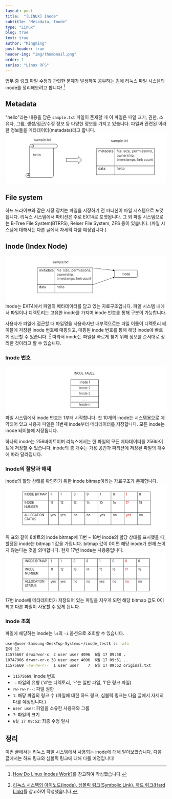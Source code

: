 ```yaml
---
layout: post
title:  "[LINUX] Inode"
subtitle: "Metadata, Inode"
type: "Linux"
blog: true
text: true
author: "Mingming"
post-header: true
header-img: "img/thumbnail.png"
order: 1
series: "Linux RFS"
---
```

업무 중 링크 파일 수정과 관련한 문제가 발생하여 공부하는 김에 리눅스 파일 시스템의 inode를 정리해보려고 합니다! [^1]

## Metadata
"hello"라는 내용을 담은 `sample.txt` 파일이 존재할 때 이 파일은 파일 크기, 권한, 소유자, 그룹, 생성/접근/수정 정보 등 다양한 정보를 가지고 있습니다. 파일과 관련된 이러한 정보들을 메타데이터(metadata)라고 합니다. 
![metadata](img/metadata.PNG)
## File system
하드 드라이브와 같은 저장 장치는 파일을 저장하기 전 파티션이 파일 시스템으로 포맷됩니다. 리눅스 시스템에서 파티션은 주로 EXT4로 포맷됩니다. 그 외 파일 시스템으로는 B-Tree File System(BTRFS), Reiser File System, ZFS 등이 있습니다. (파일 시스템에 대해서는 다른 글에서 자세히 다룰 예정입니다.)

## Inode (Index Node)
![inode](img/inode.PNG)
Inode는 EXT4에서 파일의 메타데이터를 담고 있는 자료구조입니다. 파일 시스템 내에서 파일이나 디렉토리는 고유한 inode를 가지며 inode 번호를 통해 구분이 가능합니다.

사용자가 파일에 접근할 때 파일명을 사용하지만 내부적으로는 파일 이름이 디렉토리 테이블에 저장된 inode 번호에 매핑되고, 매핑된 inode 번호를 통해 해당 inode에 빠르게 접근할 수 있습니다. [^2] 따라서 inode는 파일을 빠르게 찾기 위해 정보를 순서대로 정리한 것이라고 할 수 있습니다.

### Inode 번호
![Inode table](img/inode_table.PNG)
파일 시스템에서 inode 번호는 1부터 시작합니다. 첫 10개의 inode는 시스템용으로 예약되어 있고 사용자 파일은 11번째 inode부터 메타데이터를 저장합니다. 모든 inode는 inode 테이블에 저장됩니다.

하나의 inode는 256바이트이며 리눅스에서는 한 파일의 모든 메타데이터를 256바이트에 저장할 수 있습니다. inode의 총 개수는 가용 공간과 파티션에 저장된 파일의 개수에 따라 달라집니다.

### Inode의 할당과 해제
inode의 할당 상태를 확인하기 위한 inode bitmap이라는 자료구조가 존재합니다. 
![Inode bitmap](img/inode_table2.PNG)
위 표와 같이 8비트의 inode bitmap에 11번 ~ 18번 inode의 할당 상태를 표시했을 때, 할당된 inode는 bitmap 1 값을 가집니다. bitmap 값이 0이면 해당 inode가 현재 쓰이지 않는다는 것을 의미합니다. 현재 17번 inode는 사용중입니다.
![Inode bitmap table](img/inode_table3.PNG)
17번 inode에 메타데이터가 저장되어 있는 파일을 지우게 되면 해당 bitmap 값도 0이 되고 다른 파일이 사용할 수 있게 됩니다.

### Inode 조회
파일에 해당하는 inode는 `ls`의 `-i` 옵션으로 조회할 수 있습니다.
```bash
user@user-Samsung-DeskTop-System:~/inode_test$ ls -ali
합계 12
11575667 drwxrwxr-x  2 user user 4096  6월 17 09:58 .
10747906 drwxr-xr-x 38 user user 4096  6월 17 09:51 ..
11575669 -rw-rw-r--  1 user user    7  6월 17 09:52 original.txt
```
- `11575669`: inode 번호
- `-`: 파일의 유형 ('d'는 디렉토리, '-'는 일반 파일, 'l'은 링크 파일)
- `rw-rw-r--`: 파일 권한
- `1`: 해당 파일의 링크 수 (파일에 대한 하드 링크, 심볼릭 링크는 다음 글에서 자세히 다룰 예정입니다.)
- `user user`: 파일을 소유한 사용자와 그룹
- `7`: 파일의 크기
- `6월 17 09:52`: 최종 수정 일시

## 정리
이번 글에서는 리눅스 파일 시스템에서 사용되는 inode에 대해 알아보았습니다. 다음 글에서는 하드 링크와 심볼릭 링크에 대해 다룰 예정입니다!

[^1]: [How Do Linux Inodes Work?](https://www.maketecheasier.com/how-do-linux-inodes-work/)를 참고하여 작성했습니다.
[^2]: [리눅스 시스템의 아이노드(inode), 심볼릭 링크(Symbolic Link), 하드 링크(Hard Link)](https://koromoon.blogspot.com/2018/05/inode-symbolic-link-hard-link.html)를 참고하여 작성했습니다.